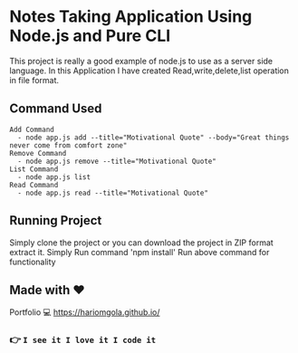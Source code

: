 # Notes Taking Application Using Node.js and Pure CLI
This project is really a good example of node.js to use as a server side language.
In  this Application I have created Read,write,delete,list operation in file format.

## Command Used
    Add Command
      - node app.js add --title="Motivational Quote" --body="Great things never come from comfort zone"
    Remove Command
      - node app.js remove --title="Motivational Quote"
    List Command
      - node app.js list
    Read Command
      - node app.js read --title="Motivational Quote"

## Running Project
Simply clone the project or you can download the project in ZIP format extract it.
Simply Run command 'npm install'
Run above command for functionality

## Made with :heart:
Portfolio :computer: https://hariomgola.github.io/

### :point_right: `I see it I love it I code it`